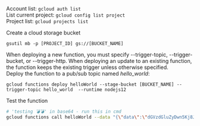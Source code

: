 Account list: `gcloud auth list`\
List current project: `gcloud config list project`\
Project list: `gcloud projects list`

Create a cloud storage bucket
```
gsutil mb -p [PROJECT_ID] gs://[BUCKET_NAME]
```

When deploying a new function, you must specify --trigger-topic, --trigger-bucket, or --trigger-http. When deploying an update to an existing function, the function keeps the existing trigger unless otherwise specified.\
Deploy the function to a pub/sub topic named *hello_world*:
```
gcloud functions deploy helloWorld --stage-bucket [BUCKET_NAME] --trigger-topic hello_world  --runtime nodejs12
```

Test the function
```sh
# 'testing 💣💣' in base64 - run this in cmd
gcloud functions call helloWorld --data "{\"data\":\"dGVzdGluZyDwn5Kj8J+Sow==\"}"
```

